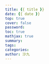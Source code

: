 ```yaml
---
title: {{ title }}
date: {{ date }}
top: true
cover: false
password:
toc: true
mathjax: true
summary:
tags:
categories:
author: 沙九
---
```

